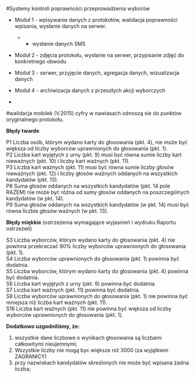 #Systemy kontroli poprawności przeprowadzenia wyborów

* Moduł 1 - wpisywanie danych z protokołów, walidacja poprawności wpisania, wysłanie danych na serwer.
    *  - wysłanie danych SMS

* Moduł 2 - zdjęcia protokołu, wysłanie na serwer, przypisanie zdjęć do konkretnego obwodu

* Moduł 3 - serwer, przyjęcie danych, agregacja danych, wizualizacja danych

* Moduł 4 - archiwizacja danych z przeszłych akcji wyborczych

*   

#walidacja mobilek (V.2015)
cyfry w nawiasach odnoszą sie do punktów oryginalnego protokołu.  

**Błędy twarde**

P1 Liczba osób, którym wydano karty do głosowania (pkt. 4), nie może być większa od liczby wyborców uprawnionych do głosowania (pkt. 1).  
P2 Liczba kart wyjętych z urny (pkt. 9) musi być równa sumie liczby kart nieważnych (pkt. 10) i liczby kart ważnych (pkt. 11).  
P3 Liczba kart ważnych (pkt. 11) musi być równa sumie liczby głosów nieważnych (pkt. 12) i liczby głosów ważnych oddanych na wszystkich kandydatów (pkt. 13).  
P8 Suma głosów oddanych na wszystkich kandydatów (pkt. 14 pole RAZEM) nie może być różna od sumy głosów oddanych na poszczególnych kandydatów (w pkt. 14).  
P9 Suma głosów oddanych na wszystkich kandydatów (w pkt. 14) musi być równa liczbie głosów ważnych (w pkt. 13).  

**Błędy miękkie** (ostrzeżenia wymagające wyjasnień i wydruku Raportu ostrzeżeń)  

S3 Liczba wyborców, którym wydano karty do głosowania (pkt. 4) nie powinna przekraczać 90% liczby wyborców uprawnionych do głosowania (pkt. 1).  
S4 Liczba wyborców uprawnionych do głosowania (pkt. 1) powinna być dodatnia.  
S5 Liczba wyborców, którym wydano karty do głosowania (pkt. 4) powinna być dodatnia.  
S6 Liczba kart wyjętych z urny (pkt. 9) powinna być dodatnia.  
S7 Liczba kart ważnych (pkt. 11) powinna być dodatnia.  
S8 Liczba wyborców uprawnionych do głosowania (pkt. 1) nie powinna być mniejsza niż liczba kart ważnych (pkt. 11).  
S16 Liczba kart ważnych (pkt. 11) nie powinna być większa od liczby wyborców uprawnionych do głosowania (pkt. 1).  

**Dodatkowo uzgodniliśmy, że:**  

1) wszystkie dane liczbowe o wynikach głosowania są liczbami całkowitymi nieujemnymi;  
2) Wszystkie liczby nie mogą byc większe niż 3000 (za wyjątkiem ZAGRANICY)  
3) przy nazwiskach kandydatów skreślonych nie może być wpisana żadna liczba;  
